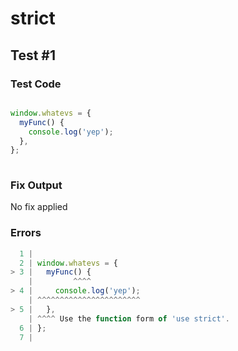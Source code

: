 # strict

## Test #1

### Test Code

<!-- prettier-ignore -->
```ts

window.whatevs = {
  myFunc() {
    console.log('yep');
  },
};
      
```

### Fix Output

No fix applied

### Errors

<!-- prettier-ignore -->
```ts
  1 |
  2 | window.whatevs = {
> 3 |   myFunc() {
    |         ^^^^
> 4 |     console.log('yep');
    | ^^^^^^^^^^^^^^^^^^^^^^^
> 5 |   },
    | ^^^^ Use the function form of 'use strict'.
  6 | };
  7 |       
```

